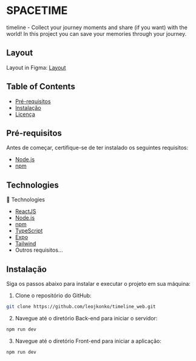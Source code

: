 
# SPACETIME

timeline - Collect your journey moments and share (if you want) with the world!
In this project you can save your memories through your journey.

## Layout
Layout in Figma: [Layout](https://www.figma.com/file/n3iGB8MJOUiBPXs5DIjAuZ/C%C3%A1psula-do-tempo-%E2%80%A2-Trilha-Ignite-(Community)?node-id=0%3A1&mode=dev)

## Table of Contents
 
- [Pré-requisitos](#pré-requisitos)
- [Instalação](#instalação)
- [Licença](#licença)

## Pré-requisitos

Antes de começar, certifique-se de ter instalado os seguintes requisitos:

- [Node.js](https://nodejs.org/)
- [npm](https://www.npmjs.com/)
 
## Technologies

🚀 Technologies

- [ReactJS](https://react.dev/)
- [Node.js](https://nodejs.org/)
- [npm](https://www.npmjs.com/)
- [TypeScript](https://www.typescriptlang.org/)
- [Expo](https://expo.dev/)
- [Tailwind](https://tailwindcss.com/)
- Outros requisitos...


## Instalação

Siga os passos abaixo para instalar e executar o projeto em sua máquina:

1. Clone o repositório do GitHub:
 
```bash
git clone https://github.com/leojkonko/timeline_web.git
```

2. Navegue até o diretório Back-end para iniciar o servidor:

```bash
npm run dev
```
3. Navegue até o diretório Front-end para iniciar a aplicação:

```bash
npm run dev
```
